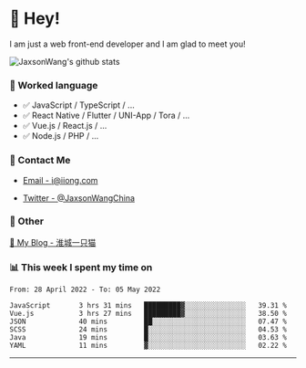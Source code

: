 # 👋 Hey!

I am just a web front-end developer and I am glad to meet you!

![JaxsonWang's github stats](https://github-readme-stats.vercel.app/api?username=JaxsonWang&&show_icons=true&&title_color=1abc9c&&icon_color=1abc9c)


### 📝 Worked language

- ✅ JavaScript / TypeScript / ...
- ✅ React Native / Flutter / UNI-App / Tora / ...
- ✅ Vue.js / React.js / ...
- ✅ Node.js / PHP / ...

### 📮 Contact Me

- [Email - i@iiong.com](mailto:i@iiong.com)

- [Twitter - @JaxsonWangChina](https://twitter.com/JaxsonWangChina)

### 🤪 Other

[📌 My Blog - 淮城一只猫](https://iiong.com)

### 📊 This week I spent my time on

<!--START_SECTION:waka-->

```text
From: 28 April 2022 - To: 05 May 2022

JavaScript       3 hrs 31 mins   █████████▓░░░░░░░░░░░░░░░   39.31 %
Vue.js           3 hrs 27 mins   █████████▓░░░░░░░░░░░░░░░   38.50 %
JSON             40 mins         ██░░░░░░░░░░░░░░░░░░░░░░░   07.47 %
SCSS             24 mins         █░░░░░░░░░░░░░░░░░░░░░░░░   04.53 %
Java             19 mins         █░░░░░░░░░░░░░░░░░░░░░░░░   03.63 %
YAML             11 mins         ▓░░░░░░░░░░░░░░░░░░░░░░░░   02.22 %
```

<!--END_SECTION:waka-->

---
